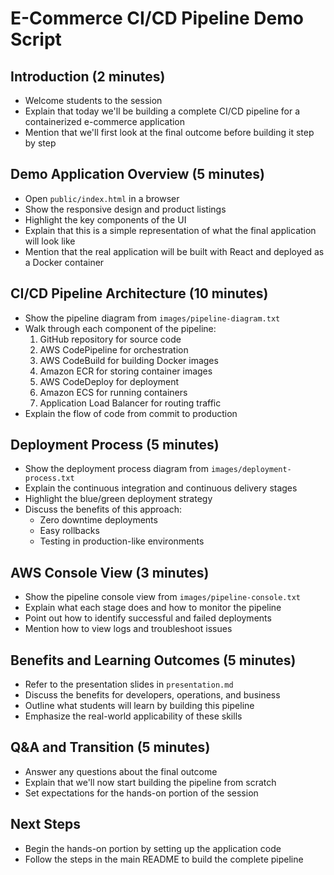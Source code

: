 # E-Commerce CI/CD Pipeline Demo Script

## Introduction (2 minutes)
- Welcome students to the session
- Explain that today we'll be building a complete CI/CD pipeline for a containerized e-commerce application
- Mention that we'll first look at the final outcome before building it step by step

## Demo Application Overview (5 minutes)
- Open `public/index.html` in a browser
- Show the responsive design and product listings
- Highlight the key components of the UI
- Explain that this is a simple representation of what the final application will look like
- Mention that the real application will be built with React and deployed as a Docker container

## CI/CD Pipeline Architecture (10 minutes)
- Show the pipeline diagram from `images/pipeline-diagram.txt`
- Walk through each component of the pipeline:
  1. GitHub repository for source code
  2. AWS CodePipeline for orchestration
  3. AWS CodeBuild for building Docker images
  4. Amazon ECR for storing container images
  5. AWS CodeDeploy for deployment
  6. Amazon ECS for running containers
  7. Application Load Balancer for routing traffic
- Explain the flow of code from commit to production

## Deployment Process (5 minutes)
- Show the deployment process diagram from `images/deployment-process.txt`
- Explain the continuous integration and continuous delivery stages
- Highlight the blue/green deployment strategy
- Discuss the benefits of this approach:
  - Zero downtime deployments
  - Easy rollbacks
  - Testing in production-like environments

## AWS Console View (3 minutes)
- Show the pipeline console view from `images/pipeline-console.txt`
- Explain what each stage does and how to monitor the pipeline
- Point out how to identify successful and failed deployments
- Mention how to view logs and troubleshoot issues

## Benefits and Learning Outcomes (5 minutes)
- Refer to the presentation slides in `presentation.md`
- Discuss the benefits for developers, operations, and business
- Outline what students will learn by building this pipeline
- Emphasize the real-world applicability of these skills

## Q&A and Transition (5 minutes)
- Answer any questions about the final outcome
- Explain that we'll now start building the pipeline from scratch
- Set expectations for the hands-on portion of the session

## Next Steps
- Begin the hands-on portion by setting up the application code
- Follow the steps in the main README to build the complete pipeline
